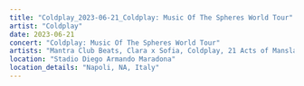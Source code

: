 ```yaml
---
title: "Coldplay_2023-06-21_Coldplay: Music Of The Spheres World Tour"
artist: "Coldplay"
date: 2023-06-21
concert: "Coldplay: Music Of The Spheres World Tour"
artists: "Mantra Club Beats, Clara x Sofia, Coldplay, 21 Acts of Manslaughter	Grindcore	United States, Buckshot, ABBA, CHVRCHES, 9 Foot Super SoldierCrossoverHardcore, 12 Gauge Rampage, 324	Grindcore	Japan"
location: "Stadio Diego Armando Maradona"
location_details: "Napoli, NA, Italy"
---
```

